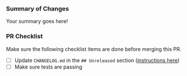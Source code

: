 ### Summary of Changes

Your summary goes here!

### PR Checklist

Make sure the following checklist items are done before merging this PR.

- [ ] Update `CHANGELOG.md` in the `## Unreleased` section ([instructions here])
- [ ] Make sure tests are passing

[instructions here]: https://keepachangelog.com/en/1.0.0/#how
